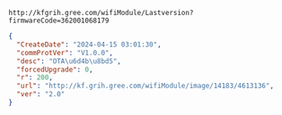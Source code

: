 `http://kfgrih.gree.com/wifiModule/Lastversion?firmwareCode=362001068179`

```json
{
  "CreateDate": "2024-04-15 03:01:30",
  "commProtVer": "V1.0.0",
  "desc": "OTA\u6d4b\u8bd5",
  "forcedUpgrade": 0,
  "r": 200,
  "url": "http://kf.grih.gree.com/wifiModule/image/14183/4613136",
  "ver": "2.0"
}
```